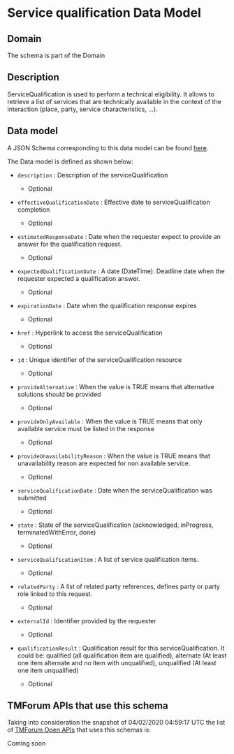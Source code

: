 # Service qualification Data Model

## Domain

The  schema is part of the  Domain

## Description

ServiceQualification is used to perform a technical eligibility. It allows to retrieve a list of services that are technically available in the context of the interaction (place, party, service characteristics, ...).

## Data model

A JSON Schema corresponding to this data model can be found
[here](https://github.com/tmforum-rand/schemas/blob/candidates/Service/ServiceQualification.schema.json).

The Data model is defined as shown below:

- `description` : Description of the serviceQualification

  - Optional


- `effectiveQualificationDate` : Effective date to serviceQualification completion

  - Optional


- `estimatedResponseDate` : Date when the requester expect to provide an answer for the qualification request.

  - Optional


- `expectedQualificationDate` : A date (DateTime). Deadline date when the requester expected a qualification answer.

  - Optional


- `expirationDate` : Date when the qualification response expires

  - Optional


- `href` : Hyperlink to access the serviceQualification

  - Optional


- `id` : Unique identifier of the serviceQualification resource

  - Optional


- `provideAlternative` : When the value is TRUE means that alternative solutions should be provided

  - Optional


- `provideOnlyAvailable` : When the value is TRUE means that only available service must be listed in the response

  - Optional


- `provideUnavailabilityReason` : When the value is TRUE means that unavailability reason are expected for non available service.

  - Optional


- `serviceQualificationDate` : Date when the serviceQualification was submitted

  - Optional


- `state` : State of the serviceQualification (acknowledged, inProgress, terminatedWithError, done)

  - Optional


- `serviceQualificationItem` : A list of service qualification items.

  - Optional


- `relatedParty` : A list of related party references, defines party or party role linked to this request.

  - Optional


- `externalId` : Identifier provided by the requester

  - Optional


- `qualificationResult` : Qualification result for this serviceQualification. It could be:  qualified (all qualification item are qualified), alternate (At least one item alternate and no item with  unqualified), unqualified (At least one item unqualified)

  - Optional






## TMForum APIs that use this schema

Taking into consideration the snapshot of 04/02/2020 04:59:17 UTC the list of [TMForum Open APIs](https://www.tmforum.org/open-apis/) that uses this schemas is:

Coming soon